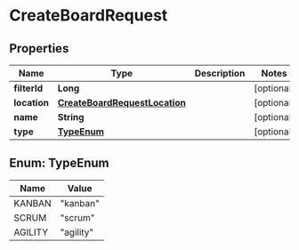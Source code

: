 

# CreateBoardRequest


## Properties

| Name | Type | Description | Notes |
|------------ | ------------- | ------------- | -------------|
|**filterId** | **Long** |  |  [optional] |
|**location** | [**CreateBoardRequestLocation**](CreateBoardRequestLocation.md) |  |  [optional] |
|**name** | **String** |  |  [optional] |
|**type** | [**TypeEnum**](#TypeEnum) |  |  [optional] |



## Enum: TypeEnum

| Name | Value |
|---- | -----|
| KANBAN | &quot;kanban&quot; |
| SCRUM | &quot;scrum&quot; |
| AGILITY | &quot;agility&quot; |



